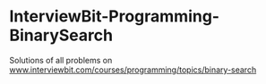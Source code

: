 # InterviewBit-Programming-BinarySearch
Solutions of all problems on www.interviewbit.com/courses/programming/topics/binary-search
